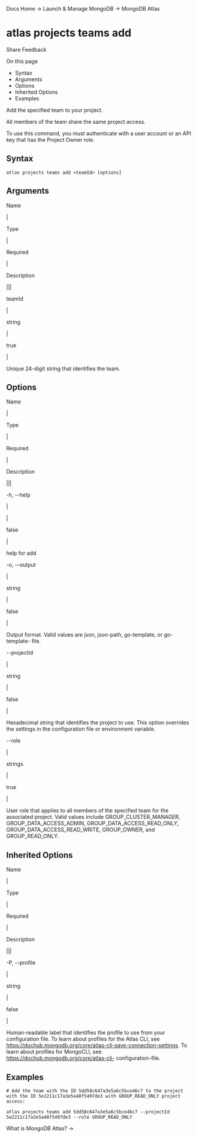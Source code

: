 Docs Home → Launch & Manage MongoDB → MongoDB Atlas

# atlas projects teams add

Share Feedback

On this page

  * Syntax
  * Arguments
  * Options
  * Inherited Options
  * Examples

Add the specified team to your project.

All members of the team share the same project access.

To use this command, you must authenticate with a user account or an API key
that has the Project Owner role.

## Syntax

    
    
    atlas projects teams add <teamId> [options]  
      
  
## Arguments

Name

|

Type

|

Required

|

Description  
  
|||  
  
teamId

|

string

|

true

|

Unique 24-digit string that identifies the team.  
  
## Options

Name

|

Type

|

Required

|

Description  
  
|||  
  
-h, --help

|

|

false

|

help for add  
  
-o, --output

|

string

|

false

|

Output format. Valid values are json, json-path, go-template, or go-template-
file.  
  
\--projectId

|

string

|

false

|

Hexadecimal string that identifies the project to use. This option overrides
the settings in the configuration file or environment variable.  
  
\--role

|

strings

|

true

|

User role that applies to all members of the specified team for the associated
project. Valid values include GROUP_CLUSTER_MANAGER, GROUP_DATA_ACCESS_ADMIN,
GROUP_DATA_ACCESS_READ_ONLY, GROUP_DATA_ACCESS_READ_WRITE, GROUP_OWNER, and
GROUP_READ_ONLY.  
  
## Inherited Options

Name

|

Type

|

Required

|

Description  
  
|||  
  
-P, --profile

|

string

|

false

|

Human-readable label that identifies the profile to use from your
configuration file. To learn about profiles for the Atlas CLI, see
https://dochub.mongodb.org/core/atlas-cli-save-connection-settings. To learn
about profiles for MongoCLI, see https://dochub.mongodb.org/core/atlas-cli-
configuration-file.  
  
## Examples

    
    
    # Add the team with the ID 5dd58c647a3e5a6c5bce46c7 to the project with the ID 5e2211c17a3e5a48f5497de3 with GROUP_READ_ONLY project access:  
      
    atlas projects teams add 5dd58c647a3e5a6c5bce46c7 --projectId 5e2211c17a3e5a48f5497de3 --role GROUP_READ_ONLY  
  
What is MongoDB Atlas? →


